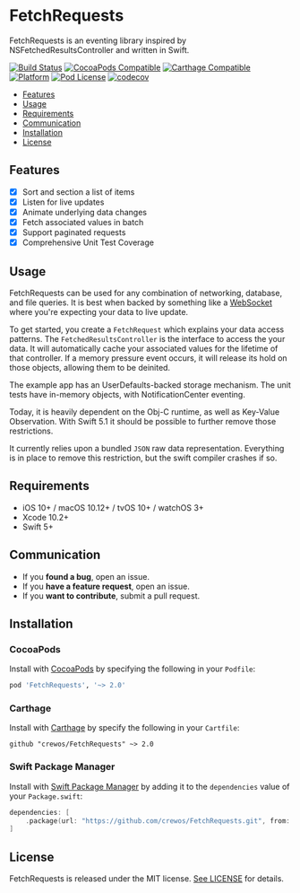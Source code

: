 # FetchRequests

FetchRequests is an eventing library inspired by NSFetchedResultsController and written in Swift.

[![Build Status](https://img.shields.io/travis/crewos/FetchRequests/master.svg)](https://travis-ci.org/crewos/FetchRequests)
[![CocoaPods Compatible](https://img.shields.io/cocoapods/v/FetchRequests.svg)](https://cocoapods.org/pods/FetchRequests)
[![Carthage Compatible](https://img.shields.io/badge/Carthage-compatible-4BC51D.svg?style=flat)](https://github.com/Carthage/Carthage)
[![Platform](https://img.shields.io/cocoapods/p/FetchRequests.svg?style=flat)](https://cocoapods.org/pods/FetchRequests)
[![Pod License](http://img.shields.io/cocoapods/l/FetchRequests.svg?style=flat)](https://opensource.org/licenses/MIT)
[![codecov](https://img.shields.io/codecov/c/github/crewos/FetchRequests/master.svg)](https://codecov.io/gh/crewos/FetchRequests)

- [Features](#features)
- [Usage](#usage)
- [Requirements](#requirements)
- [Communication](#communication)
- [Installation](#installation)
- [License](#license)

## Features

- [x] Sort and section a list of items
- [x] Listen for live updates
- [x] Animate underlying data changes
- [x] Fetch associated values in batch
- [x] Support paginated requests
- [x] Comprehensive Unit Test Coverage

## Usage

FetchRequests can be used for any combination of networking, database, and file queries.
It is best when backed by something like a [WebSocket](https://en.wikipedia.org/wiki/WebSocket) where you're expecting your data to live update.

To get started, you create a `FetchRequest` which explains your data access patterns.
The `FetchedResultsController` is the interface to access the your data.
It will automatically cache your associated values for the lifetime of that controller.
If a memory pressure event occurs, it will release its hold on those objects, allowing them to be deinited.

The example app has an UserDefaults-backed storage mechanism.
The unit tests have in-memory objects, with NotificationCenter eventing.

Today, it is heavily dependent on the Obj-C runtime, as well as Key-Value Observation.
With Swift 5.1 it should be possible to further remove those restrictions.

It currently relies upon a bundled `JSON` raw data representation.
Everything is in place to remove this restriction, but the swift compiler crashes if so.

## Requirements

- iOS 10+ / macOS 10.12+ / tvOS 10+ / watchOS 3+
- Xcode 10.2+
- Swift 5+

## Communication

- If you **found a bug**, open an issue.
- If you **have a feature request**, open an issue.
- If you **want to contribute**, submit a pull request.

## Installation

### CocoaPods

Install with [CocoaPods](http://cocoapods.org) by specifying the following in your `Podfile`:

```ruby
pod 'FetchRequests', '~> 2.0'
```

### Carthage

Install with [Carthage](https://github.com/Carthage/Carthage) by specify the following in your `Cartfile`:

```ogdl
github "crewos/FetchRequests" ~> 2.0
```

### Swift Package Manager

Install with [Swift Package Manager](https://swift.org/package-manager/) by adding it to the `dependencies` value of your `Package.swift`:

```swift
dependencies: [
    .package(url: "https://github.com/crewos/FetchRequests.git", from: "2.0.0")
]
```

## License

FetchRequests is released under the MIT license. [See LICENSE](https://github.com/crewos/FetchRequests/blob/master/LICENSE) for details.

